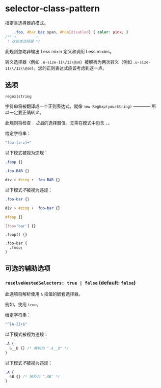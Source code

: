 # selector-class-pattern

指定类选择器的模式。

```css
    .foo, #bar.baz span, #hoo[disabled] { color: pink; }
/** ↑         ↑
 * 这些类选择器 */
```

此规则忽略非输出 Less mixin 定义和调用 Less mixins。

转义选择器（例如 `.u-size-11\/12\@sm`）被解析为两次转义（例如 `.u-size-11\\/12\\@sm`）。您的正则表达式应该考虑到这一点。

## 选项

`regex|string`

字符串将被翻译成一个正则表达式，就像 `new RegExp(yourString)` ———— 所以一定要正确转义。

此规则将检查 *`.` 之后*的选择器值。无需在模式中包含 `.`。

给定字符串：

```js
"foo-[a-z]+"
```

以下模式被视为违规：

```css
.foop {}
```

```css
.foo-BAR {}
```

```css
div > #zing + .foo-BAR {}
```

以下模式*不*被视为违规：

```css
.foo-bar {}
```

```css
div > #zing + .foo-bar {}
```

```css
#foop {}
```

```css
[foo='bar'] {}
```

```less
.foop() {}
```

```less
.foo-bar {
  .foop;
}
```

## 可选的辅助选项

### `resolveNestedSelectors: true | false` (default: `false`)

此选项将解析使用 `&` 插值的嵌套选择器。

例如，使用 `true`。

给定字符串：

```js
"^[A-Z]+$"
```

以下模式被视为违规：

```css
.A {
  &__B {} /* 解析为 ".A__B" */
}
```

以下模式*不*被视为违规：

```css
.A {
  &B {} /* 解析为 ".AB" */
}
```

